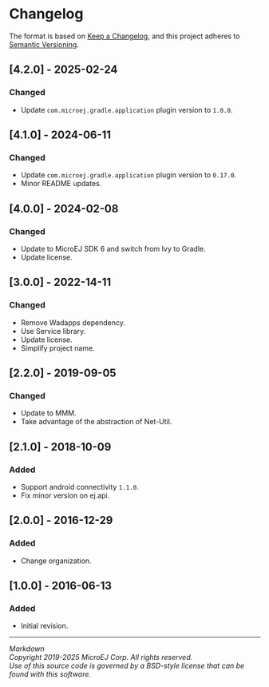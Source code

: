 # Changelog

The format is based on [Keep a Changelog](https://keepachangelog.com/en/1.0.0/),
and this project adheres to [Semantic Versioning](https://semver.org/spec/v2.0.0.html).

## [4.2.0] - 2025-02-24

### Changed

- Update ``com.microej.gradle.application`` plugin version to `1.0.0`.

## [4.1.0] - 2024-06-11

### Changed

- Update ``com.microej.gradle.application`` plugin version to `0.17.0`.
- Minor README updates.

## [4.0.0] - 2024-02-08

### Changed

  - Update to MicroEJ SDK 6 and switch from Ivy to Gradle.
  - Update license.

## [3.0.0] - 2022-14-11

### Changed

  - Remove Wadapps dependency.
  - Use Service library.
  - Update license.
  - Simplify project name.

## [2.2.0] - 2019-09-05

### Changed

  - Update to MMM.
  - Take advantage of the abstraction of Net-Util.
  
## [2.1.0] - 2018-10-09

### Added

  - Support android connectivity `1.1.0`.
  - Fix minor version on ej.api.

## [2.0.0] - 2016-12-29

### Added

  - Change organization.
  
## [1.0.0] - 2016-06-13

### Added

  - Initial revision.

---  
_Markdown_   
_Copyright 2019-2025 MicroEJ Corp. All rights reserved._   
_Use of this source code is governed by a BSD-style license that can be found with this software._   
